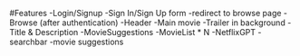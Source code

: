 #Features
-Login/Signup
    -Sign In/Sign Up form
    -redirect to browse page
-Browse (after authentication)
    -Header
    -Main movie
        -Trailer in background 
        -Title & Description
        -MovieSuggestions
            -MovieList * N 
-NetflixGPT
    -searchbar
    -movie suggestions